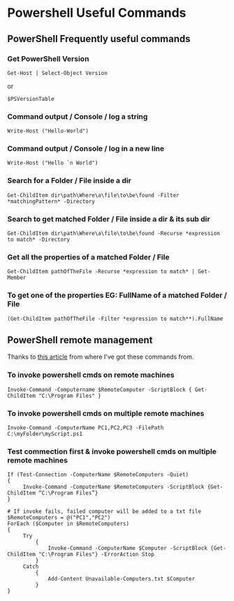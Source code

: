 # Powershell Useful Commands

## PowerShell Frequently useful commands
### Get PowerShell Version
```
Get-Host | Select-Object Version
```
or
```
$PSVersionTable
```
### Command output / Console / log a string 
```
Write-Host ("Hello-World")
```

### Command output / Console / log in a new line 
```
Write-Host ("Hello `n World")
```

### Search for a Folder / File inside a dir 
```
Get-ChildItem dir\path\Where\a\file\to\be\found -Filter *matchingPattern* -Directory
```

### Search to get matched Folder / File inside a dir & its sub dir 
```
Get-ChildItem dir\path\Where\a\file\to\be\found -Recurse *expression to match* -Directory
```

### Get all the properties of a matched Folder / File 
```
Get-ChildItem pathOfTheFile -Recurse *expression to match* | Get-Member
```

### To get one of the properties EG: FullName of a matched Folder / File 
```
(Get-ChildItem pathOfTheFile -Filter *expression to match**).FullName 
```

##
##
## PowerShell remote management
Thanks to [this article](https://4sysops.com/archives/use-powershell-invoke-command-to-run-scripts-on-remote-computers/) from where I've got these commands from.

### To invoke powershell cmds on remote machines
```
Invoke-Command -Computername $RemoteComputer -ScriptBlock { Get-ChildItem "C:\Program Files" }
```

### To invoke powershell cmds on multiple remote machines
```
Invoke-Command -ComputerName PC1,PC2,PC3 -FilePath C:\myFolder\myScript.ps1
```

### Test commection first & invoke powershell cmds on multiple remote machines
```
If (Test-Connection -ComputerName $RemoteComputers -Quiet)
{
     Invoke-Command -ComputerName $RemoteComputers -ScriptBlock {Get-ChildItem “C:\Program Files”}
}
```
```
# If invoke fails, failed computer will be added to a txt file
$RemoteComputers = @("PC1","PC2")
ForEach ($Computer in $RemoteComputers)
{
     Try
         {
             Invoke-Command -ComputerName $Computer -ScriptBlock {Get-ChildItem "C:\Program Files"} -ErrorAction Stop
         }
     Catch
         {
             Add-Content Unavailable-Computers.txt $Computer
         }
}
```

